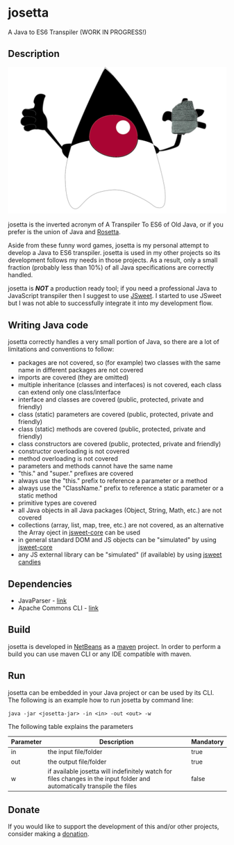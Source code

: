 # josetta
A Java to ES6 Transpiler (WORK IN PROGRESS!)

## Description
![josetta-mini.png](https://github.com/gianpierodiblasi/josetta/blob/master/josetta-mini.png?raw=true)

josetta is the inverted acronym of A Transpiler To ES6 of Old Java, or if you prefer is the union of Java and
[Rosetta](https://en.wikipedia.org/wiki/Rosetta_Stone).

Aside from these funny word games, josetta is my personal attempt to develop a Java to ES6 transpiler. josetta is used in my other
projects so its development follows my needs in those projects. As a result, only a small fraction (probably less than 10%) of 
all Java specifications are correctly handled.

josetta is ***NOT*** a production ready tool; if you need a professional Java to JavaScript transpiler then I suggest to use
[JSweet](https://jsweet.org). I started to use JSweet but I was not able to successfully integrate it into my development flow.

## Writing Java code
josetta correctly handles a very small portion of Java, so there are a lot of limitations and conventions to follow:
- packages are not covered, so (for example) two classes with the same name in different packages are not covered
- imports are covered (they are omitted)
- multiple inheritance (classes and interfaces) is not covered, each class can extend only one class/interface
- interface and classes are covered (public, protected, private and friendly)
- class (static) parameters are covered (public, protected, private and friendly)
- class (static) methods are covered (public, protected, private and friendly)
- class constructors are covered (public, protected, private and friendly)
- constructor overloading is not covered
- method overloading is not covered
- parameters and methods cannot have the same name
- "this." and "super." prefixes are covered
- always use the "this." prefix to reference a parameter or a method
- always use the "ClassName." prefix to reference a static parameter or a static method
- primitive types are covered
- all Java objects in all Java packages (Object, String, Math, etc.) are not covered
- collections (array, list, map, tree, etc.) are not covered, as an alternative the Array oject in
[jsweet-core](https://repository.jsweet.org/artifactory/libs-release-local/org/jsweet/jsweet-core/) can be used
- in general standard DOM and JS objects can be "simulated" by using
[jsweet-core](https://repository.jsweet.org/artifactory/libs-release-local/org/jsweet/jsweet-core/)
- any JS external library can be "simulated" (if available) by using
[jsweet candies](https://repository.jsweet.org/artifactory/libs-release-local/org/jsweet/candies/)

## Dependencies
- JavaParser - [link](https://javaparser.org/)
- Apache Commons CLI - [link](https://commons.apache.org/proper/commons-cli/)

## Build
josetta is developed in [NetBeans](https://netbeans.apache.org/) as a [maven](https://maven.apache.org/) project.
In order to perform a build you can use maven CLI or any IDE compatible with maven.

## Run
josetta can be embedded in your Java project or can be used by its CLI. The following is an example how to run josetta by command line:
```
java -jar <josetta-jar> -in <in> -out <out> -w
```
The following table explains the parameters

| Parameter | Description | Mandatory |
| - | - | - |
| in  | the input file/folder  | true |
| out | the output file/folder | true |
| w   | if available josetta will indefinitely watch for files changes in the input folder and automatically transpile the files | false |

## Donate
If you would like to support the development of this and/or other projects, consider making a [donation](https://www.paypal.com/donate/?business=HCDX9BAEYDF4C&no_recurring=0&currency_code=EUR).
